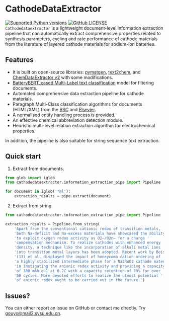 # CathodeDataExtractor

[![Supported Python versions](https://img.shields.io/badge/python-3.6%20%7C%203.7-blue.svg)](https://www.python.org/downloads/) [![GitHub LICENSE](https://img.shields.io/github/license/GGNoWayBack/cathodedataextractor.svg)](https://github.com/GGNoWayBack/cathodedataextractor/blob/main/LICENSE)  
`Cathodedataextractor` is a lightweight document-level information extraction pipeline that can automatically extract
comprehensive properties related to synthesis parameters, cycling and rate performance of cathode materials from the
literature of layered cathode materials for sodium-ion batteries.

## Features

- It is built on open-source libraries: [pymatgen], [text2chem], and [ChemDataExtractor v2] with some modifications.
- [BatteryBERT_cased Multi-Label text classification] model for filtering documents. 
- Automated comprehensive data extraction pipeline for cathode materials.
- Paragraph Multi-Class classification algorithms for documents (HTML/XML) from the [RSC] and [Elsevier].
- A normalised entity handling process is provided.
- An effective chemical abbreviation detection module.
- Heuristic multi-level relation extraction algorithm for electrochemical properties.

In addition, the pipeline is also suitable for string sequence text extraction.

## Quick start

1. Extract from documents.

```python
from glob import iglob
from cathodedataextractor.information_extraction_pipe import Pipeline

for document in iglob('*ml'):
    extraction_results = pipe.extract(document)
```
> 

2. Extract from string.

```python
from cathodedataextractor.information_extraction_pipe import Pipeline

extraction_results = Pipeline.from_string(
    'Apart from the conventional cationic redox of transition metals, '
    'both Na-deficit and Na-excess materials have showcased the ability '
    'to exploit oxygen redox activity as O2–/O2n– for a charge '
    'compensation mechanism. To realize cathodes with enhanced energy '
    'density, a technique like the incorporation of alkali metal ions '
    'into transition metal layers has been adopted. Recent work by Boisse '
    '(13) et al. displayed the impact of honeycomb cation ordering of '
    'a highly stabilized intermediate phase for a Na2RuO3 cathode material '
    'in instigating the anionic redox activity and providing a capacity '
    'of 180 mAh g–1 at 0.2C with a capacity retention of 89% for over '
    '50 cycles. More devoted efforts to realize the utmost potential '
    'of anionic redox ought to be carried out in the future.')
```
> 

## Issues?

You can either report an issue on GitHub or contact me directly. 
Try [gouyx@mail2.sysu.edu.cn](mailto:gouyx@mail2.sysu.edu.cn).











[pymatgen]: https://pymatgen.org

[text2chem]: https://github.com/CederGroupHub/text2chem

[ChemDataExtractor v2]: https://github.com/CambridgeMolecularEngineering/chemdataextractor2

[RSC]: https://pubs.rsc.org/

[Elsevier]: https://www.elsevier.com/

[BatteryBERT_cased Multi-Label text classification]: https://huggingface.co/NoWayBack/test